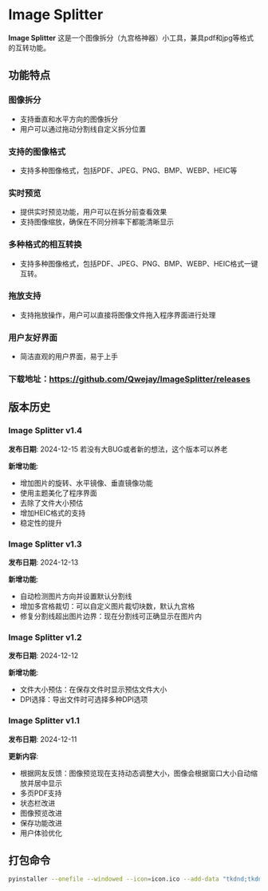 # Image Splitter

**Image Splitter** 这是一个图像拆分（九宫格神器）小工具，兼具pdf和jpg等格式的互转功能。

## 功能特点

### 图像拆分
- 支持垂直和水平方向的图像拆分
- 用户可以通过拖动分割线自定义拆分位置

### 支持的图像格式
- 支持多种图像格式，包括PDF、JPEG、PNG、BMP、WEBP、HEIC等

### 实时预览
- 提供实时预览功能，用户可以在拆分前查看效果
- 支持图像缩放，确保在不同分辨率下都能清晰显示

### 多种格式的相互转换
- 支持多种图像格式，包括PDF、JPEG、PNG、BMP、WEBP、HEIC格式一键互转。

### 拖放支持
- 支持拖放操作，用户可以直接将图像文件拖入程序界面进行处理

### 用户友好界面
- 简洁直观的用户界面，易于上手

### 下载地址：https://github.com/Qwejay/ImageSplitter/releases

## 版本历史
### Image Splitter v1.4
**发布日期**: 2024-12-15
若没有大BUG或者新的想法，这个版本可以养老
  
**新增功能**:
- 增加图片的旋转、水平镜像、垂直镜像功能
- 使用主题美化了程序界面
- 去除了文件大小预估
- 增加HEIC格式的支持
- 稳定性的提升

### Image Splitter v1.3
**发布日期**: 2024-12-13

**新增功能**:
- 自动检测图片方向并设置默认分割线
- 增加多宫格裁切：可以自定义图片裁切块数，默认九宫格
- 修复分割线超出图片边界：现在分割线可正确显示在图片内

### Image Splitter v1.2
**发布日期**: 2024-12-12

**新增功能**:
- 文件大小预估：在保存文件时显示预估文件大小
- DPI选择：导出文件时可选择多种DPI选项

### Image Splitter v1.1
**发布日期**: 2024-12-11

**更新内容**:
- 根据网友反馈：图像预览现在支持动态调整大小，图像会根据窗口大小自动缩放并居中显示
- 多页PDF支持
- 状态栏改进
- 图像预览改进
- 保存功能改进
- 用户体验优化

## 打包命令

```bash
pyinstaller --onefile --windowed --icon=icon.ico --add-data "tkdnd;tkdnd" ImageSplitter.py

